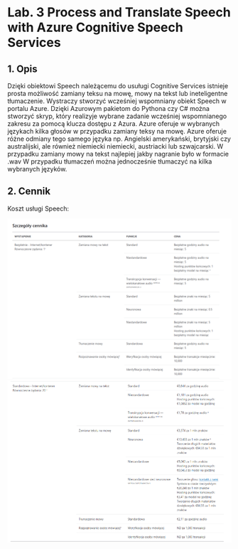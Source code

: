 # Lab. 3 Process and Translate Speech with Azure Cognitive Speech Services

## 1. Opis

Dzięki obiektowi Speech należącemu do usuługi Cognitive Services istnieje prosta możliwość zamiany teksu na mowę, mowy na tekst lub ineteligentne tłumaczenie. Wystraczy stworzyć wcześniej wspomniany obiekt Speech w portalu Azure. Dzięki Azurowym pakietom do Pythona czy C# można stworzyć skryp, który realizyje wybrane zadanie wcześniej wspomnianego zakresu za pomocą klucza dostępu z Azura. 
Azure oferuje w wybranych językach kilka głosów w przypadku zamiany teksy na mowę. 
Azure oferuje różne odmiany tego samego języka np. Angielski amerykański, brytyjski czy australijski, ale również niemiecki niemiecki, austriacki lub szwajcarski.
W przypadku zamiany mowy na tekst najlepiej jakby nagranie było w formacie .wav
W przypadku tłumaczeń można jednocześnie tłumaczyć na kilka wybranych języków.

## 2. Cennik

Koszt usługi Speech:

![CennikSpeech1](https://raw.githubusercontent.com/edsuch21/AI-on-Microsoft-Azure/main/lab3/Speech1.png)
![CennikSpeech2](https://raw.githubusercontent.com/edsuch21/AI-on-Microsoft-Azure/main/lab3/Speech2.png)




